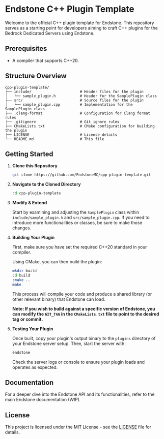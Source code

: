 # Endstone C++ Plugin Template

Welcome to the official C++ plugin template for Endstone. This repository serves as a starting point for developers
aiming to craft C++ plugins for the Bedrock Dedicated Servers using Endstone.

## Prerequisites

- A compiler that supports C++20.

## Structure Overview

```
cpp-plugin-template/
├── include/                      # Header files for the plugin
│   └── sample_plugin.h           # Header for the SamplePlugin class
├── src/                          # Source files for the plugin
│   └── sample_plugin.cpp         # Implementation for the SamplePlugin class
├── .clang-format                 # Configuration for Clang format rules
├── .gitignore                    # Git ignore rules
├── CMakeLists.txt                # CMake configuration for building the plugin
├── LICENSE                       # License details
└── README.md                     # This file
```

## Getting Started

1. **Clone this Repository**

   ```bash
   git clone https://github.com/EndstoneMC/cpp-plugin-template.git
   ```

2. **Navigate to the Cloned Directory**

   ```bash
   cd cpp-plugin-template
   ```

3. **Modify & Extend**

   Start by examining and adjusting the `SamplePlugin` class within `include/sample_plugin.h`
   and `src/sample_plugin.cpp`. If you need to introduce more functionalities or classes, be sure to make those changes.

4. **Building Your Plugin**

   First, make sure you have set the required C++20 standard in your compiler.

   Using CMake, you can then build the plugin:

   ```bash
   mkdir build
   cd build
   cmake ..
   make
   ```

   This process will compile your code and produce a shared library (or other relevant binary) that Endstone can load.

   **Note: If you wish to build against a specific version of Endstone, you can modify the `GIT_TAG` in
   the `CMakeLists.txt` file to point to the desired tag or commit.**

5. **Testing Your Plugin**

   Once built, copy your plugin's output binary to the `plugins` directory of your Endstone server setup. Then, start
   the server with:

   ```bash
   endstone
   ```

   Check the server logs or console to ensure your plugin loads and operates as expected.

## Documentation

For a deeper dive into the Endstone API and its functionalities, refer to the main Endstone documentation (WIP).

## License

This project is licensed under the MIT License - see the [LICENSE](LICENSE) file for details.